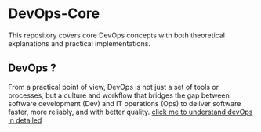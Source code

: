# DevOps-Core
This repository covers core DevOps concepts with both theoretical explanations and practical implementations.

## DevOps ?
From a practical point of view, DevOps is not just a set of tools or processes, but a culture and workflow that bridges the gap between software development (Dev) and IT operations (Ops) to deliver software faster, more reliably, and with better quality. [click me to understand devOps in detailed](Docs/Docs.md)

